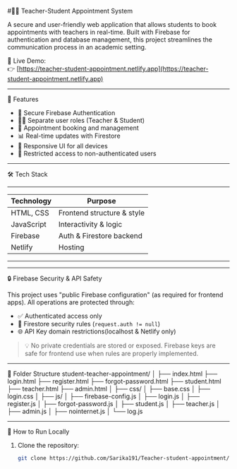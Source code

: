 #🧑‍🏫 Teacher-Student Appointment System

A secure and user-friendly web application that allows students to book appointments with teachers in real-time. Built with Firebase for authentication and database management, this project streamlines the communication process in an academic setting.

🔗 Live Demo:  
👉 [https://teacher-student-appointment.netlify.app](https://teacher-student-appointment.netlify.app)

---

📌 Features

- 🔐 Secure Firebase Authentication
- 👨‍🎓 Separate user roles (Teacher & Student)
- 📅 Appointment booking and management
- 📊 Real-time updates with Firestore
- 📱 Responsive UI for all devices
- 🚫 Restricted access to non-authenticated users

---

 🛠️ Tech Stack
___________________________________________
| Technology | Purpose                    |
|------------|--------------------------- |
| HTML, CSS  | Frontend structure & style |
| JavaScript | Interactivity & logic      |
| Firebase   | Auth & Firestore backend   |
| Netlify    | Hosting                    |
___________________________________________
---

🔒 Firebase Security & API Safety

This project uses "public Firebase configuration" (as required for frontend apps). All operations are protected through:

- ✅ Authenticated access only
- 🔐 Firestore security rules (`request.auth != null`)
- 🌐 API Key domain restrictions(localhost & Netlify only)

> 💡 No private credentials are stored or exposed.
> Firebase keys are safe for frontend use when rules are properly implemented.

---

 📂 Folder Structure
student-teacher-appointment/
│
├── index.html
├── login.html
├── register.html
├── forgot-password.html
├── student.html
├── teacher.html
├── admin.html
│
├── css/
│   ├── base.css
│   ├── login.css
│
├── js/
│   ├── firebase-config.js
│   ├── login.js
│   ├── register.js
│   ├── forgot-password.js
│   ├── student.js
│   ├── teacher.js
│   ├── admin.js
│   ├── nointernet.js
│   └── log.js

__________________________________________________
🚀 How to Run Locally

1. Clone the repository:
   ```bash
   git clone https://github.com/Sarika191/Teacher-student-appointment/
